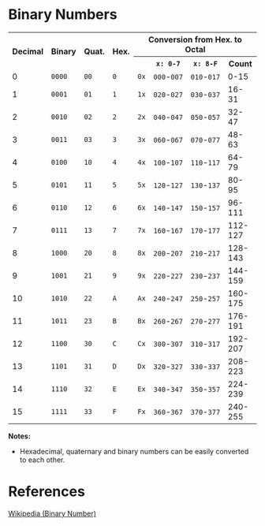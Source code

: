 <h1>Binary Numbers</h1>

<table>
<tr><th rowspan="2">Decimal<th rowspan="2">Binary<th rowspan="2">Quat.<th rowspan="2">Hex.
    <th colspan="4">Conversion from Hex. to Octal
<tr><th>
    <th><code>x: 0-7</code>
    <th><code>x: 8-F</code>
    <th>Count
<tr><td>0<td><code>0000</code><td><code>00</code><td><code>0</code>
    <td><code>0x</code>
    <td><code>000</code>-<code>007</code><td><code>010</code>-<code>017</code>
    <td>0-15
<tr><td>1<td><code>0001</code><td><code>01</code><td><code>1</code>
    <td><code>1x</code>
    <td><code>020</code>-<code>027</code><td><code>030</code>-<code>037</code>
    <td>16-31
<tr><td>2<td><code>0010</code><td><code>02</code><td><code>2</code>
    <td><code>2x</code>
    <td><code>040</code>-<code>047</code><td><code>050</code>-<code>057</code>
    <td>32-47
<tr><td>3<td><code>0011</code><td><code>03</code><td><code>3</code>
    <td><code>3x</code>
    <td><code>060</code>-<code>067</code><td><code>070</code>-<code>077</code>
    <td>48-63
<tr><td>4<td><code>0100</code><td><code>10</code><td><code>4</code>
    <td><code>4x</code>
    <td><code>100</code>-<code>107</code><td><code>110</code>-<code>117</code>
    <td>64-79
<tr><td>5<td><code>0101</code><td><code>11</code><td><code>5</code>
    <td><code>5x</code>
    <td><code>120</code>-<code>127</code><td><code>130</code>-<code>137</code>
    <td>80-95
<tr><td>6<td><code>0110</code><td><code>12</code><td><code>6</code>
    <td><code>6x</code>
    <td><code>140</code>-<code>147</code><td><code>150</code>-<code>157</code>
    <td>96-111
<tr><td>7<td><code>0111</code><td><code>13</code><td><code>7</code>
    <td><code>7x</code>
    <td><code>160</code>-<code>167</code><td><code>170</code>-<code>177</code>
    <td>112-127
<tr><td>8<td><code>1000</code><td><code>20</code><td><code>8</code>
    <td><code>8x</code>
    <td><code>200</code>-<code>207</code><td><code>210</code>-<code>217</code>
    <td>128-143
<tr><td>9<td><code>1001</code><td><code>21</code><td><code>9</code>
    <td><code>9x</code>
    <td><code>220</code>-<code>227</code><td><code>230</code>-<code>237</code>
    <td>144-159
<tr><td>10<td><code>1010</code><td><code>22</code><td><code>A</code>
    <td><code>Ax</code>
    <td><code>240</code>-<code>247</code><td><code>250</code>-<code>257</code>
    <td>160-175
<tr><td>11<td><code>1011</code><td><code>23</code><td><code>B</code>
    <td><code>Bx</code>
    <td><code>260</code>-<code>267</code><td><code>270</code>-<code>277</code>
    <td>176-191
<tr><td>12<td><code>1100</code><td><code>30</code><td><code>C</code>
    <td><code>Cx</code>
    <td><code>300</code>-<code>307</code><td><code>310</code>-<code>317</code>
    <td>192-207
<tr><td>13<td><code>1101</code><td><code>31</code><td><code>D</code>
    <td><code>Dx</code>
    <td><code>320</code>-<code>327</code><td><code>330</code>-<code>337</code>
    <td>208-223
<tr><td>14<td><code>1110</code><td><code>32</code><td><code>E</code>
    <td><code>Ex</code>
    <td><code>340</code>-<code>347</code><td><code>350</code>-<code>357</code>
    <td>224-239
<tr><td>15<td><code>1111</code><td><code>33</code><td><code>F</code>
    <td><code>Fx</code>
    <td><code>360</code>-<code>367</code><td><code>370</code>-<code>377</code>
    <td>240-255
</table>

<b>Notes:</b>
<ul>
<li>Hexadecimal, quaternary and binary numbers can be easily converted to each other.
</ul>

<h1>References</h1>

[Wikipedia (Binary Number)](https://en.wikipedia.org/wiki/Binary_number)

